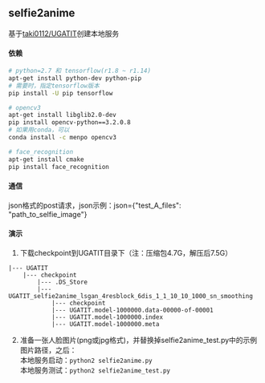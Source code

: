 ## selfie2anime
基于[taki0112/UGATIT](https://github.com/taki0112/UGATIT/tree/e8efff198e252df0f3a5c936f02e7e7669264b13)创建本地服务

#### 依赖
```bash
# python=2.7 和 tensorflow(r1.8 ~ r1.14)
apt-get install python-dev python-pip
# 需要时，指定tensorflow版本
pip install -U pip tensorflow 

# opencv3
apt-get install libglib2.0-dev
pip install opencv-python==3.2.0.8
# 如果用conda，可以
conda install -c menpo opencv3

# face_recognition
apt-get install cmake
pip install face_recognition

```




#### 通信

json格式的post请求，json示例：json={"test_A_files": "path_to_selfie_image"}

#### 演示
1. 下载checkpoint到UGATIT目录下（注：压缩包4.7G，解压后7.5G） 
```
|--- UGATIT  
    |--- checkpoint  
        |--- .DS_Store  
        |--- UGATIT_selfie2anime_lsgan_4resblock_6dis_1_1_10_10_1000_sn_smoothing  
            |--- checkpoint  
            |--- UGATIT.model-1000000.data-00000-of-00001  
            |--- UGATIT.model-1000000.index  
            |--- UGATIT.model-1000000.meta  
```

2. 准备一张人脸图片(png或jpg格式)，并替换掉selfie2anime_test.py中的示例图片路径，之后：  
本地服务启动：`python2 selfie2anime.py`  
本地服务测试：`python2 selfie2anime_test.py`  
